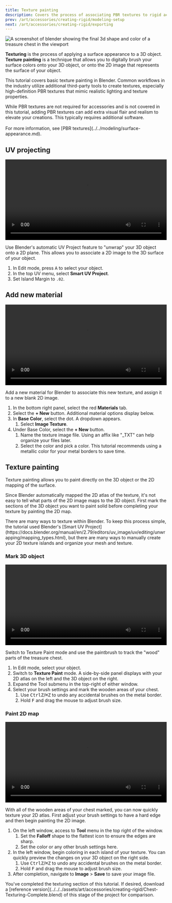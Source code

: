 ```yaml
---
title: Texture painting
description: Covers the process of associating PBR textures to rigid accessories in Blender.
prev: /art/accessories/creating-rigid/modeling-setup
next: /art/accessories/creating-rigid/exporting
---
```


<img src="../../../assets/art/accessories/creating-rigid/Texturing-Complete.png" alt="A screenshot of blender showing the final 3d shape and color of a treasure chest in the viewport"/>

**Texturing** is the process of applying a surface appearance to a 3D object. **Texture painting** is a technique that allows you to digitally brush your surface colors onto your 3D object, or onto the 2D image that represents the surface of your object.

This tutorial covers basic texture painting in Blender. Common workflows in the industry utilize additional third-party tools to create textures, especially high-definition PBR textures that mimic realistic lighting and texture properties.

<Alert severity = 'warning'>
While PBR textures are not required for accessories and is not covered in this tutorial, adding PBR textures can add extra visual flair and realism to elevate your creations. This typically requires additional software. <br /> <br /> For more information, see [PBR textures](../../modeling/surface-appearance.md).
</Alert>

## UV projecting

<video controls src="../../../assets/art/accessories/creating-rigid/UV-Projecting.mp4" width="100%"></video>

Use Blender's automatic UV Project feature to "unwrap" your 3D object onto a 2D plane. This allows you to associate a 2D image to the 3D surface of your object.

1. In Edit mode, press <kbd>A</kbd> to select your object.
2. In the top UV menu, select **Smart UV Project**.
3. Set Island Margin to `.02`.

## Add new material

<video controls src="../../../assets/art/accessories/creating-rigid/Adding-New-Material.mp4" width="100%"></video>

Add a new material for Blender to associate this new texture, and assign it to a new blank 2D image.

1. In the bottom right panel, select the red **Materials** tab.
2. Select the **+ New** button. Additional material options display below.
3. In **Base Color**, select the dot. A dropdown appears.
   1. Select **Image Texture**.
4. Under Base Color, select the **+ New** button.
   1. Name the texture image file. Using an affix like "\_TXT" can help organize your files later.
   2. Select the color and pick a color. This tutorial recommends using a metallic color for your metal borders to save time.

## Texture painting

Texture painting allows you to paint directly on the 3D object or the 2D mapping of the surface.

Since Blender automatically mapped the 2D atlas of the texture, it's not easy to tell what parts of the 2D image maps to the 3D object. First mark the sections of the 3D object you want to paint solid before completing your texture by painting the 2D map.

<Alert severity = 'info'>
There are many ways to texture within Blender. To keep this process simple, the tutorial used Blender's [Smart UV Project](https://docs.blender.org/manual/en/2.79/editors/uv_image/uv/editing/unwrapping/mapping_types.html), but there are many ways to manually create your 2D texture islands and organize your mesh and texture.
</Alert>

### Mark 3D object

<video controls src="../../../assets/art/accessories/creating-rigid/Marking-3d-Object.mp4" width="100%"></video>

Switch to Texture Paint mode and use the paintbrush to track the "wood" parts of the treasure chest.

1. In Edit mode, select your object.
2. Switch to **Texture Paint** mode. A side-by-side panel displays with your 2D atlas on the left and the 3D object on the right.
3. Expand the Tool submenu in the top-right of either window.
4. Select your brush settings and mark the wooden areas of your chest.
   1. Use <kbd>Ctrl</kbd><kbd>Z</kbd>/<kbd>⌘</kbd><kbd>Z</kbd> to undo any accidental brushes on the metal border.
   2. Hold <kbd>F</kbd> and drag the mouse to adjust brush size.

### Paint 2D map

<video controls src="../../../assets/art/accessories/creating-rigid/Painting-2d-Map.mp4" width="100%"></video>

With all of the wooden areas of your chest marked, you can now quickly texture your 2D atlas. First adjust your brush settings to have a hard edge and then begin painting the 2D image.

1. On the left window, access to **Tool** menu in the top right of the window.
   1. Set the **Falloff** shape to the flattest icon to ensure the edges are sharp.
   2. Set the color or any other brush settings here.
2. In the left window, begin coloring in each island of your texture. You can quickly preview the changes on your 3D object on the right side.
   1. Use <kbd>Ctrl</kbd><kbd>Z</kbd>/<kbd>⌘</kbd><kbd>Z</kbd> to undo any accidental brushes on the metal border.
   2. Hold <kbd>F</kbd> and drag the mouse to adjust brush size.
3. After completion, navigate to **Image** > **Save** to save your image file.

<Alert severity = 'success'>
You've completed the texturing section of this tutorial. If desired, download a [reference version](../../../assets/art/accessories/creating-rigid/Chest-Texturing-Complete.blend) of this stage of the project for comparison.
</Alert>
